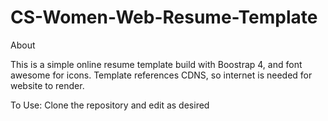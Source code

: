 # CS-Women-Web-Resume-Template

About 

This is a simple online resume template build with Boostrap 4, and font awesome for icons. Template references CDNS, so internet is needed for website to render. 

To Use:
Clone the repository and edit as desired 

